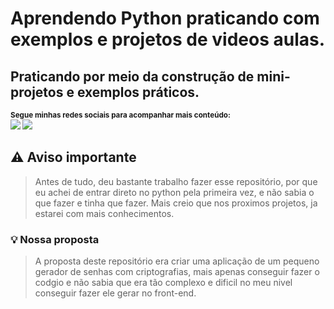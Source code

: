 
# Aprendendo Python praticando com exemplos e projetos de videos aulas.

## Praticando por meio da construção de mini-projetos e exemplos práticos.

<sub> <strong>Segue minhas redes sociais para acompanhar mais conteúdo: </strong> <br>
[<img src = "https://img.shields.io/badge/GitHub-100000?style=for-the-badge&logo=github&logoColor=white">](https://github.com/WanderckleyOliveira)
[<img src="https://img.shields.io/badge/linkedin-%230077B5.svg?&style=for-the-badge&logo=linkedin&logoColor=white" />](www.linkedin.com/in/wanderckley-oliveira-dos-santos-2a778173)

## ⚠️ Aviso importante

> Antes de tudo, deu bastante trabalho fazer esse repositório, por que eu achei de entrar direto no python pela primeira vez, e não sabia o que fazer e tinha que fazer.
> Mais creio que nos proximos projetos, ja estarei com mais conhecimentos.

### 💡 Nossa proposta

> A proposta deste repositório era criar uma aplicação de um pequeno gerador de senhas com criptografias, mais apenas conseguir fazer o codgio e não sabia que era tão complexo e dificil no meu nivel conseguir fazer ele gerar no front-end.
